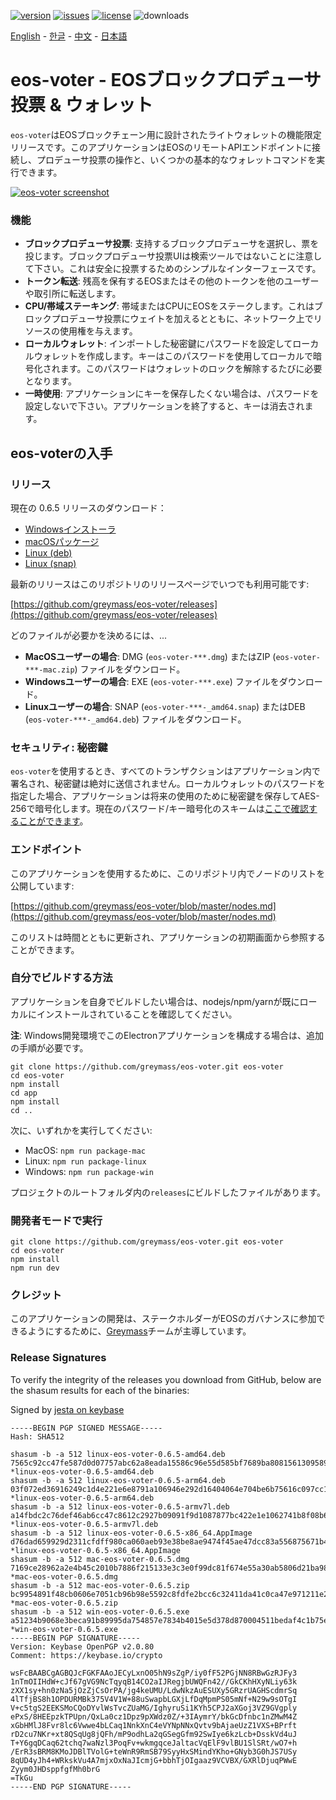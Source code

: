 [![version](https://img.shields.io/github/release/greymass/eos-voter/all.svg)](https://github.com/greymass/eos-voter/releases)
[![issues](https://img.shields.io/github/issues/greymass/eos-voter.svg)](https://github.com/greymass/eos-voter/issues)
[![license](https://img.shields.io/badge/license-MIT-blue.svg)](https://raw.githubusercontent.com/greymass/eos-voter/master/LICENSE)
![downloads](https://img.shields.io/github/downloads/greymass/eos-voter/total.svg)

[English](https://github.com/greymass/eos-voter/blob/master/README.md) - [한글](https://github.com/greymass/eos-voter/blob/master/README.kr.md) - [中文](https://github.com/greymass/eos-voter/blob/master/README.zh.md) - [日本語](https://github.com/greymass/eos-voter/blob/master/README.ja.md)

# eos-voter - EOSブロックプロデューサ投票 & ウォレット

`eos-voter`はEOSブロックチェーン用に設計されたライトウォレットの機能限定リリースです。このアプリケーションはEOSのリモートAPIエンドポイントに接続し、プロデューサ投票の操作と、いくつかの基本的なウォレットコマンドを実行できます。

[![eos-voter screenshot](https://raw.githubusercontent.com/greymass/eos-voter/master/eos-voter.png)](https://raw.githubusercontent.com/greymass/eos-voter/master/eos-voter.png)

### 機能

- **ブロックプロデューサ投票**: 支持するブロックプロデューサを選択し、票を投じます。ブロックプロデューサ投票UIは検索ツールではないことに注意して下さい。これは安全に投票するためのシンプルなインターフェースです。
- **トークン転送**: 残高を保有するEOSまたはその他のトークンを他のユーザーや取引所に転送します。
- **CPU/帯域ステーキング**: 帯域またはCPUにEOSをステークします。これはブロックプロデューサ投票にウェイトを加えるとともに、ネットワーク上でリソースの使用権を与えます。
- **ローカルウォレット**: インポートした秘密鍵にパスワードを設定してローカルウォレットを作成します。キーはこのパスワードを使用してローカルで暗号化されます。このパスワードはウォレットのロックを解除するたびに必要となります。
- **一時使用**: アプリケーションにキーを保存したくない場合は、パスワードを設定しないで下さい。アプリケーションを終了すると、キーは消去されます。

## eos-voterの入手

### リリース

現在の 0.6.5 リリースのダウンロード：

- [Windowsインストーラ](https://github.com/greymass/eos-voter/releases/download/v0.6.5/win-eos-voter-0.6.5.exe)
- [macOSパッケージ](https://github.com/greymass/eos-voter/releases/download/v0.6.5/mac-eos-voter-0.6.5.dmg)
- [Linux (deb)](https://github.com/greymass/eos-voter/releases/download/v0.6.5/linux-eos-voter-0.6.5-amd64.deb)
- [Linux (snap)](https://github.com/greymass/eos-voter/releases/download/v0.6.5/linux-eos-voter-0.6.5-amd64.snap)

最新のリリースはこのリポジトリのリリースページでいつでも利用可能です:

[https://github.com/greymass/eos-voter/releases](https://github.com/greymass/eos-voter/releases)

どのファイルが必要かを決めるには、...

- **MacOSユーザーの場合**: DMG (`eos-voter-***.dmg`) またはZIP (`eos-voter-***-mac.zip`) ファイルをダウンロード。
- **Windowsユーザーの場合**: EXE (`eos-voter-***.exe`) ファイルをダウンロード。
- **Linuxユーザーの場合**: SNAP (`eos-voter-***-_amd64.snap`) またはDEB (`eos-voter-***-_amd64.deb`) ファイルをダウンロード。

### セキュリティ: 秘密鍵

`eos-voter`を使用するとき、すべてのトランザクションはアプリケーション内で署名され、秘密鍵は絶対に送信されません。ローカルウォレットのパスワードを指定した場合、アプリケーションは将来の使用のために秘密鍵を保存してAES-256で暗号化します。現在のパスワード/キー暗号化のスキームは[ここで確認することができます](https://github.com/aaroncox/eos-voter/blob/master/app/shared/actions/wallet.js#L71-L86)。

### エンドポイント

このアプリケーションを使用するために、このリポジトリ内でノードのリストを公開しています:

[https://github.com/greymass/eos-voter/blob/master/nodes.md](https://github.com/greymass/eos-voter/blob/master/nodes.md)

このリストは時間とともに更新され、アプリケーションの初期画面から参照することができます。

### 自分でビルドする方法

アプリケーションを自身でビルドしたい場合は、nodejs/npm/yarnが既にローカルにインストールされていることを確認してください。

**注**: Windows開発環境でこのElectronアプリケーションを構成する場合は、追加の手順が必要です。

```
git clone https://github.com/greymass/eos-voter.git eos-voter
cd eos-voter
npm install
cd app
npm install
cd ..
```

次に、いずれかを実行してください:

- MacOS: `npm run package-mac`
- Linux: `npm run package-linux`
- Windows: `npm run package-win`

プロジェクトのルートフォルダ内の`releases`にビルドしたファイルがあります。

### 開発者モードで実行

```
git clone https://github.com/greymass/eos-voter.git eos-voter
cd eos-voter
npm install
npm run dev
```

### クレジット

このアプリケーションの開発は、ステークホルダーがEOSのガバナンスに参加できるようにするために、[Greymass](https://greymass.com)チームが主導しています。

### Release Signatures

To verify the integrity of the releases you download from GitHub, below are the shasum results for each of the binaries:

Signed by [jesta on keybase](https://keybase.io/jesta)

```
-----BEGIN PGP SIGNED MESSAGE-----
Hash: SHA512

shasum -b -a 512 linux-eos-voter-0.6.5-amd64.deb
7565c92cc47fe587d0d07757abc62a8eada15586c96e55d585bf7689ba80815613095895a54402b1b489fbbb3dab56ace4ec28dcec4be3dfe390555d48ce1f4a *linux-eos-voter-0.6.5-amd64.deb
shasum -b -a 512 linux-eos-voter-0.6.5-arm64.deb
03f072ed36916249c1d4e221e6e8791a106946e292d16404064e704be6b75616c097cc15fb9710540c4701123e5faeb9f7afb60e4eef19b13a511b75c3ef641b *linux-eos-voter-0.6.5-arm64.deb
shasum -b -a 512 linux-eos-voter-0.6.5-armv7l.deb
a14fbdc2c76def46ab6cc47c8612c2927b09091f9d1087877bc422e1e1062741b8f08b671fb74ed3f50c00748f33cb155e3b433929b3ba60f4277be9c49cc26e *linux-eos-voter-0.6.5-armv7l.deb
shasum -b -a 512 linux-eos-voter-0.6.5-x86_64.AppImage
d76dad659929d2311cfdff980ca060aeb93e38be8ae9474f45ae47dcc83a556875671b4b3827bae704a3ddb80152aba76272e37162113c30dd5818129dfde981 *linux-eos-voter-0.6.5-x86_64.AppImage
shasum -b -a 512 mac-eos-voter-0.6.5.dmg
7169ce28962a2e4b45c2010b7886f215133e3c3e0f99dc81f674e55a30ab5806d21ba987bd9fcd2612ff668c2d077a3de7b887d7acc9fa7acdd3569c8d865d33 *mac-eos-voter-0.6.5.dmg
shasum -b -a 512 mac-eos-voter-0.6.5.zip
bc9954891f48cb0606e7051cb96b98e5592c8fdfe2bcc6c32411da41c0ca47e971211e2dd5eb601c452f813206fd63135659ae9b2c7b1213065d0d2c5ac960e2 *mac-eos-voter-0.6.5.zip
shasum -b -a 512 win-eos-voter-0.6.5.exe
a51234b9068e3beca91b89995da754857e7834b4015e5d378d870004511bedaf4c1b75e2c3c52db1e95c5cf8fd35fa1b47d2c27e435919d8b1520a28329ad824 *win-eos-voter-0.6.5.exe
-----BEGIN PGP SIGNATURE-----
Version: Keybase OpenPGP v2.0.80
Comment: https://keybase.io/crypto

wsFcBAABCgAGBQJcFGKFAAoJECyLxnO05hN9sZgP/iy0fF52PGjNN8RBwGzRJFy3
1nTmOIIHdW+cJf67gVG9NcTqyqB14CO2aIJRegjbUWQFn42//GkCKhHXyNLiy63k
zXX1sy+hn0zNa5jOzZjCsOrPA/jg4keUMU/LdwNkzAuESUXy5GRzrUAGHScdmrSq
4lTfjBS8h1OPDURMBk375V4V1W+88uSwapbLGXjLfDqMpmPS05mNf+N29w9sOTgI
V+c5tgS2EEKSMoCQoDYvlWsTvcZUaMG/IghyruSi1KYh5CPJ2aXGoj3VZ9GVgply
ePxS/8HEEpzkTPUpn/QxLa0cz1Dpz9pXWdz0Z/+3IAymrY/bkGcDfnbc1nZMwM4Z
xGbHMlJ8Fvr8lc6Vwwe4bLCaq1NnkXnC4eVYNpNNxQvtv9bAjaeUzZ1VXS+BPrft
rD2cu7NKr+xt8QSqUg8jQFh/mP9odhLa2qGSegGfm92SwIye6kzLcb+DsskVd4uJ
T+Y6gqDCaq62tchq7waNzl3PoqFv+wkmgqceJaltacVqElF9vlBU1SlSRt/wO7+h
/ErR3sBRM8KMoJDBlTVolG+teWnR9RmSB79SyyHxSMindYKho+GNyb3G0hJS7USy
8qUD4yJh4+WRkskVu4A7mjxOxNaJIcmjG+bbhTjOIgaaz9VCVBX/GXRlDjuqPWwE
Zyym0JHDsppfgfMh0brG
=TkGu
-----END PGP SIGNATURE-----
```
